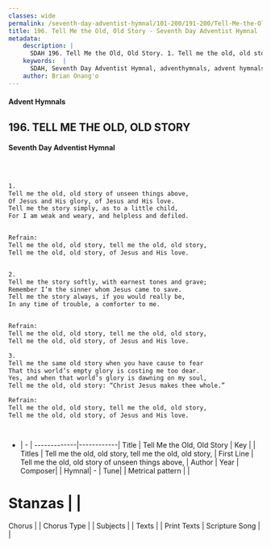 ```yaml
---
classes: wide
permalink: /seventh-day-adventist-hymnal/101-200/191-200/Tell-Me-the-Old,-Old-Story/
title: 196. Tell Me the Old, Old Story - Seventh Day Adventist Hymnal
metadata:
    description: |
      SDAH 196. Tell Me the Old, Old Story. 1. Tell me the old, old story of unseen things above, Of Jesus and His glory, of Jesus and His love. Tell me the story simply, as to a little child, For I am weak and weary, and helpless and defiled. 
    keywords:  |
      SDAH, Seventh Day Adventist Hymnal, adventhymnals, advent hymnals, Tell Me the Old, Old Story, Tell me the old, old story of unseen things above, ,Tell me the old, old story, tell me the old, old story,
    author: Brian Onang'o
---
```


#### Advent Hymnals
## 196. TELL ME THE OLD, OLD STORY
#### Seventh Day Adventist Hymnal

```txt



1.
Tell me the old, old story of unseen things above,
Of Jesus and His glory, of Jesus and His love.
Tell me the story simply, as to a little child,
For I am weak and weary, and helpless and defiled.


Refrain:
Tell me the old, old story, tell me the old, old story,
Tell me the old, old story, of Jesus and His love.


2.
Tell me the story softly, with earnest tones and grave;
Remember I’m the sinner whom Jesus came to save.
Tell me the story always, if you would really be,
In any time of trouble, a comforter to me.


Refrain:
Tell me the old, old story, tell me the old, old story,
Tell me the old, old story, of Jesus and His love.

3.
Tell me the same old story when you have cause to fear
That this world’s empty glory is costing me too dear.
Yes, and when that world’s glory is dawning on my soul,
Tell me the old, old story: “Christ Jesus makes thee whole.”

Refrain:
Tell me the old, old story, tell me the old, old story,
Tell me the old, old story, of Jesus and His love.




```

- |   -  |
-------------|------------|
Title | Tell Me the Old, Old Story |
Key |  |
Titles | Tell me the old, old story, tell me the old, old story, |
First Line | Tell me the old, old story of unseen things above, |
Author | 
Year | 
Composer|  |
Hymnal|  - |
Tune|  |
Metrical pattern | |
# Stanzas |  |
Chorus |  |
Chorus Type |  |
Subjects |  |
Texts |  |
Print Texts | 
Scripture Song |  |
  
